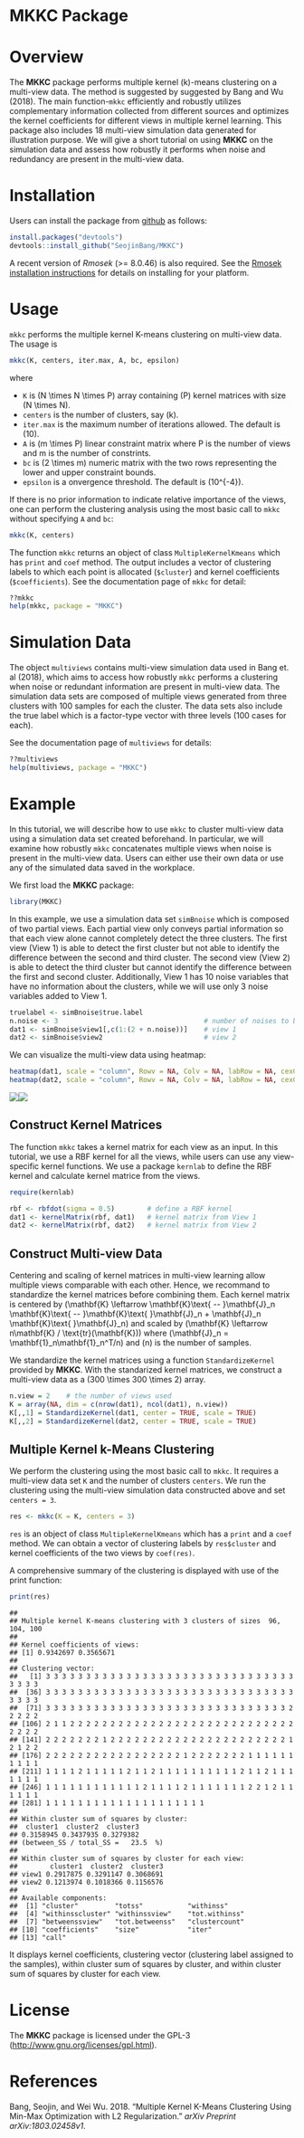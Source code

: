 MKKC Package
================

# Overview

The **MKKC** package performs multiple kernel \(k\)-means clustering on
a multi-view data. The method is suggested by suggested by Bang and Wu
(2018). The main function-`mkkc` efficiently and robustly utilizes
complementary information collected from different sources and optimizes
the kernel coefficients for different views in multiple kernel learning.
This package also includes 18 multi-view simulation data generated for
illustration purpose. We will give a short tutorial on using **MKKC** on
the simulation data and assess how robustly it performs when noise and
redundancy are present in the multi-view data.

# Installation

Users can install the package from
[github](https://github.com/SeojinBang) as follows:

``` r
install.packages("devtools")
devtools::install_github("SeojinBang/MKKC")
```

A recent version of *Rmosek* (\>= 8.0.46) is also required. See the
[Rmosek installation
instructions](http://docs.mosek.com/8.0/rmosek/install.html) for details
on installing for your platform.

# Usage

`mkkc` performs the multiple kernel K-means clustering on multi-view
data. The usage is

``` r
mkkc(K, centers, iter.max, A, bc, epsilon)
```

where

  - `K` is \(N \times N \times P\) array containing \(P\) kernel
    matrices with size \(N \times N\).
  - `centers` is the number of clusters, say \(k\).
  - `iter.max` is the maximum number of iterations allowed. The default
    is \(10\).
  - `A` is \(m \times P\) linear constraint matrix where P is the number
    of views and m is the number of constrints.
  - `bc` is \(2 \times m\) numeric matrix with the two rows representing
    the lower and upper constraint bounds.
  - `epsilon` is a onvergence threshold. The default is \(10^{-4}\).

If there is no prior information to indicate relative importance of the
views, one can perform the clustering analysis using the most basic call
to `mkkc` without specifying `A` and `bc`:

``` r
mkkc(K, centers)
```

The function `mkkc` returns an object of class `MultipleKernelKmeans`
which has `print` and `coef` method. The output includes a vector of
clustering labels to which each point is allocated (`$cluster`) and
kernel coefficients (`$coefficients`). See the documentation page of
`mkkc` for detail:

``` r
??mkkc
help(mkkc, package = "MKKC")
```

# Simulation Data

The object `multiviews` contains multi-view simulation data used in Bang
et. al (2018), which aims to access how robustly `mkkc` performs a
clustering when noise or redundant information are present in multi-view
data. The simulation data sets are composed of multiple views generated
from three clusters with 100 samples for each the cluster. The data sets
also include the true label which is a factor-type vector with three
levels (100 cases for each).

See the documentation page of `multiviews` for details:

``` r
??multiviews
help(multiviews, package = "MKKC")
```

# Example

In this tutorial, we will describe how to use `mkkc` to cluster
multi-view data using a simulation data set created beforehand. In
particular, we will examine how robustly `mkkc` concatenates multiple
views when noise is present in the multi-view data. Users can either use
their own data or use any of the simulated data saved in the workplace.

We first load the **MKKC** package:

``` r
library(MKKC)
```

In this example, we use a simulation data set `simBnoise` which is
composed of two partial views. Each partial view only conveys partial
information so that each view alone cannot completely detect the three
clusters. The first view (View 1) is able to detect the first cluster
but not able to identify the difference between the second and third
cluster. The second view (View 2) is able to detect the third cluster
but cannot identify the difference between the first and second cluster.
Additionally, View 1 has 10 noise variables that have no information
about the clusters, while we will use only 3 noise variables added to
View 1.

``` r
truelabel <- simBnoise$true.label
n.noise <- 3                                    # number of noises to be added
dat1 <- simBnoise$view1[,c(1:(2 + n.noise))]    # view 1
dat2 <- simBnoise$view2                         # view 2
```

We can visualize the multi-view data using
heatmap:

``` r
heatmap(dat1, scale = "column", Rowv = NA, Colv = NA, labRow = NA, cexCol = 1.5)    # view 1
heatmap(dat2, scale = "column", Rowv = NA, Colv = NA, labRow = NA, cexCol = 1.5)    # view 2
```

![](README_files/figure-gfm/unnamed-chunk-7-1.png)![](README_files/figure-gfm/unnamed-chunk-7-2.png)

## Construct Kernel Matrices

The function `mkkc` takes a kernel matrix for each view as an input. In
this tutorial, we use a RBF kernel for all the views, while users can
use any view-specific kernel functions. We use a package `kernlab` to
define the RBF kernel and calculate kernel matrice from the views.

``` r
require(kernlab)

rbf <- rbfdot(sigma = 0.5)        # define a RBF kernel
dat1 <- kernelMatrix(rbf, dat1)   # kernel matrix from View 1
dat2 <- kernelMatrix(rbf, dat2)   # kernel matrix from View 2
```

## Construct Multi-view Data

Centering and scaling of kernel matrices in multi-view learning allow
multiple views comparable with each other. Hence, we recommand to
standardize the kernel matrices before combining them. Each kernel
matrix is centered by
\(\mathbf{K} \leftarrow \mathbf{K}\text{ -- }\mathbf{J}_n \mathbf{K}\text{ -- }\mathbf{K}\text{ }\mathbf{J}_n + \mathbf{J}_n \mathbf{K}\text{ }\mathbf{J}_n\)
and scaled by
\(\mathbf{K} \leftarrow n\mathbf{K} / \text{tr}(\mathbf{K})\) where
\(\mathbf{J}_n = \mathbf{1}_n\mathbf{1}_n^T/n\) and \(n\) is the number
of samples.

We standardize the kernel matrices using a function `StandardizeKernel`
provided by **MKKC**. With the standarized kernel matrices, we construct
a multi-view data as a \(300 \times 300 \times 2\) array.

``` r
n.view = 2    # the number of views used
K = array(NA, dim = c(nrow(dat1), ncol(dat1), n.view))
K[,,1] = StandardizeKernel(dat1, center = TRUE, scale = TRUE)
K[,,2] = StandardizeKernel(dat2, center = TRUE, scale = TRUE)
```

## Multiple Kernel k-Means Clustering

We perform the clustering using the most basic call to `mkkc`. It
requires a multi-view data set `K` and the number of clusters `centers`.
We run the clustering using the multi-view simulation data constructed
above and set `centers = 3`.

``` r
res <- mkkc(K = K, centers = 3)
```

`res` is an object of class `MultipleKernelKmeans` which has a `print`
and a `coef` method. We can obtain a vector of clustering labels by
`res$cluster` and kernel coefficients of the two views by `coef(res)`.

A comprehensive summary of the clustering is displayed with use of the
print function:

``` r
print(res)
```

    ## 
    ## Multiple kernel K-means clustering with 3 clusters of sizes  96, 104, 100 
    ## 
    ## Kernel coefficients of views:
    ## [1] 0.9342697 0.3565671
    ## 
    ## Clustering vector:
    ##   [1] 3 3 3 3 3 3 3 3 3 3 3 3 3 3 3 3 3 3 3 3 3 3 3 3 3 3 3 3 3 3 3 3 3 3 3
    ##  [36] 3 3 3 3 3 3 3 3 3 3 3 3 3 3 3 3 3 3 3 3 3 3 3 3 3 3 3 3 3 3 3 3 3 3 3
    ##  [71] 3 3 3 3 3 3 3 3 3 3 3 3 3 3 3 3 3 3 3 3 3 3 3 3 3 3 3 3 3 3 2 2 2 2 2
    ## [106] 2 1 1 2 2 2 2 2 2 2 2 2 2 2 2 2 2 2 2 2 2 2 2 2 2 2 2 2 2 2 2 2 2 2 2
    ## [141] 2 2 2 2 2 2 2 1 2 2 2 2 2 2 2 2 2 2 2 2 2 2 2 2 2 2 2 2 2 2 1 2 1 2 2
    ## [176] 2 2 2 2 2 2 2 2 2 2 2 2 2 2 2 2 2 1 2 2 2 2 2 2 2 1 1 1 1 1 1 1 1 1 1
    ## [211] 1 1 1 1 2 1 1 1 1 1 2 1 1 2 1 1 1 1 1 1 1 1 1 1 2 1 1 2 1 1 1 1 1 1 1
    ## [246] 1 1 1 1 1 1 1 1 1 1 1 1 2 1 1 1 1 2 1 1 1 1 1 1 1 2 2 1 2 1 1 1 1 1 1
    ## [281] 1 1 1 1 1 1 1 1 1 1 1 1 1 1 1 1 1 1 1 1
    ## 
    ## Within cluster sum of squares by cluster:
    ##  cluster1  cluster2  cluster3 
    ## 0.3158945 0.3437935 0.3279382 
    ## (between_SS / total_SS =   23.5  %)
    ## 
    ## Within cluster sum of squares by cluster for each view:
    ##        cluster1  cluster2  cluster3
    ## view1 0.2917875 0.3291147 0.3068691
    ## view2 0.1213974 0.1018366 0.1156576
    ## 
    ## Available components:
    ##  [1] "cluster"         "totss"           "withinss"       
    ##  [4] "withinsscluster" "withinssview"    "tot.withinss"   
    ##  [7] "betweenssview"   "tot.betweenss"   "clustercount"   
    ## [10] "coefficients"    "size"            "iter"           
    ## [13] "call"

It displays kernel coefficients, clustering vector (clustering label
assigned to the samples), within cluster sum of squares by cluster, and
within cluster sum of squares by cluster for each view.

# License

The **MKKC** package is licensed under the GPL-3
(<http://www.gnu.org/licenses/gpl.html>).

# References

<div id="refs" class="references">

<div id="ref-bang2018mkkc">

Bang, Seojin, and Wei Wu. 2018. “Multiple Kernel K-Means Clustering
Using Min-Max Optimization with L2 Regularization.” *arXiv Preprint
arXiv:1803.02458v1*.

</div>

</div>
